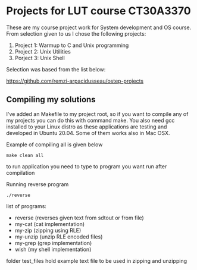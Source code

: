 # Projects for LUT course CT30A3370
These are my course project work for System development and OS course. From selection given to us I chose the following projects:
1. Project 1: Warmup to C and Unix programming
2. Project 2: Unix Utilities
3. Porject 3: Unix Shell

Selection was based from the list below:

https://github.com/remzi-arpacidusseau/ostep-projects

## Compiling my solutions
I've added an Makefile to my project root, so if you want to compile any of my projects you can do this with command make. You also need gcc installed to your Linux distro as
these applications are testing and developed in Ubuntu 20.04. Some of them works also in Mac OSX.

Example of compiling all is given below
```shell
make clean all
```

to run application you need to type to program you want run after compilation

Running reverse program
```shell
./reverse
```

list of programs:
- reverse (reverses given text from sdtout or from file)
- my-cat (cat implementation)
- my-zip (zipping using RLE)
- my-unzip (unzip RLE encoded files)
- my-grep (grep implementation)
- wish (my shell implementation)

folder test_files hold example text file to be used in zipping and unzipping
